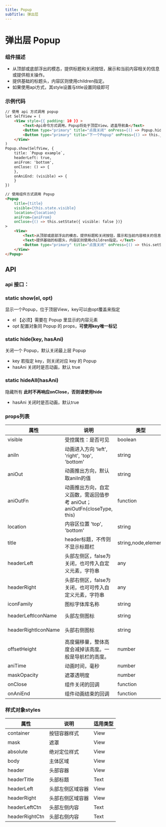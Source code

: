 ```yaml
---
title: Popup
subTitle: 弹出层
---
```


# 弹出层 Popup

### 组件描述
- 从顶部或底部浮出的模态，提供标题和关闭按钮，展示和当前内容相关的信息或提供相关操作。
- 提供基础的标题头，内容区则使用children指定。
- 如果使用api方式，其style设置与title设置同级即可


### 示例代码

```html
// 使用 api 方式调用 popup
let SelfView = (
	<View style={{ padding: 10 }} >
		<Text>Api命令方式调用，Popup将处于顶层View，遮盖导航条</Text>
		<Button type="primary" title="点我关闭" onPress={() => Popup.hide()} />
		<Button type="primary" title="下一个Popup" onPress={() => this._popShow()} />
	</View>
)
Popup.show(SelfView, {
	title: `Popup example`,
	headerLeft: true,
	aniFrom: 'bottom',
	onClose: () => {
	},
	onAniEnd: (visible) => {
	}
})

// 使用组件方式调用 Popup
<Popup
	title={title}
	visible={this.state.visible}
	location={location}
	aniFrom={aniFrom}
	onClose={() => this.setState({ visible: false })}
>
	<View>
		<Text>从顶部或底部浮出的模态，提供标题和关闭按钮，展示和当前内容相关的信息或提供相关操作。</Text>
		<Text>提供基础的标题头，内容区则使用children指定。</Text>
		<Button type="primary" title="点我关闭" onPress={() => this.setState({ visible: false })}/>
	</View>
</Popup>
```

## API

### api 接口：
### static show(el, opt)
显示一个Popup，位于顶层View，key可以由opt覆盖来指定

- el 【必须】需要在 Popup 里显示的内容元素
- opt 配置对象同 Popup 的 props，**可使用key唯一标记**

### static hide(key, hasAni)
关闭一个 Popup，默认关闭最上层 Popup

- key 若指定 key，则关闭对应 key 的 Popup
- hasAni 关闭时是否动画，默认 true

### static hideAll(hasAni)
隐藏所有  **此时不再响应onClose，否则请使用hide**

- hasAni 关闭时是否动画，默认true

### props列表

属性 | 说明 | 类型 | 默认值
----|-----|------|------
| visible | 受控属性：是否可见 | boolean | false |
| aniIn | 动画进入方向 'left', 'right', 'top', 'bottom' | string | bottom |
| aniOut | 动画推出方向，默认取aniIn的值 | string | |
| aniOutFn | 动画推出方向，自定义函数，需返回值参考 aniOut；aniOutFn(closeType, this) | function |  |
| location | 内容区位置 'top', 'bottom' | string |'bottom' |
| title | header标题，不传则不显示标题栏 | string,node,element| |
| headerLeft | 头部左侧区，false为关闭，也可传入自定义元素，字符串 | any | false |
| headerRight | 头部右侧区，false为关闭，也可可传入自定义元素，字符串 | any | true |
| iconFamily | 图标字体库名称 | string | |
| headerLeftIconName | 头部左侧图标 | string | 'angle-left'|
| headerRightIconName | 头部右侧图标 | string | 'times-circle'|
| offsetHeight | 高度偏移量，整体高度会减掉该高度。一般是导航栏的高度。 | number | |
| aniTime | 动画时间，毫秒 | number | 300 |
| maskOpacity | 遮罩透明度 | number | 0.7 |
| onClose | 组件关闭的回调| function | |
| onAniEnd | 组件动画结束的回调| function | |


### 样式对象styles

属性 | 说明 | 适用类型
----|-----|------
| container | 按钮容器样式 | View |
| mask | 遮罩 | View |
| absolute | 绝对定位样式 | View |
| body | 主体区域 | View |
| header | 头部容器 | View |
| headerTitle | 头部标题 | Text |
| headerLeft | 头部左侧区域容器 | View |
| headerRight | 头部右侧区域容器 | View |
| headerLeftCtn | 头部左侧内容 | Text |
| headerRightCtn | 头部右侧内容 | Text |

